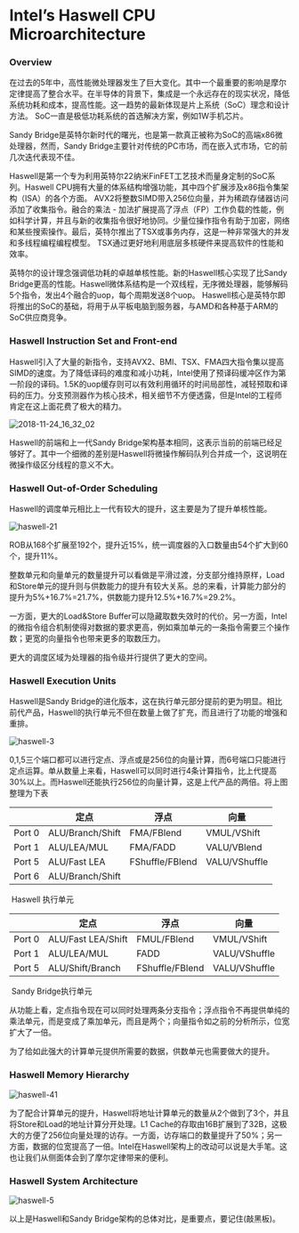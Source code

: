 # Intel’s Haswell CPU Microarchitecture

### Overview

在过去的5年中，高性能微处理器发生了巨大变化。其中一个最重要的影响是摩尔定律提高了整合水平。在半导体的背景下，集成是一个永远存在的现实状况，降低系统功耗和成本，提高性能。这一趋势的最新体现是片上系统（SoC）理念和设计方法。 SoC一直是极低功耗系统的首选解决方案，例如1W手机芯片。

Sandy Bridge是英特尔新时代的曙光，也是第一款真正被称为SoC的高端x86微处理器，然而，Sandy Bridge主要针对传统的PC市场，而在嵌入式市场，它的前几次迭代表现不佳。

Haswell是第一个专为利用英特尔22纳米FinFET工艺技术而量身定制的SoC系列。Haswell CPU拥有大量的体系结构增强功能，其中四个扩展涉及x86指令集架构（ISA）的各个方面。 AVX2将整数SIMD带入256位向量，并为稀疏存储器访问添加了收集指令。融合的乘法 - 加法扩展提高了浮点（FP）工作负载的性能，例如科学计算，并且与新的收集指令很好地协同。少量位操作指令有助于加密，网络和某些搜索操作。最后，英特尔推出了TSX或事务内存，这是一种非常强大的并发和多线程编程编程模型。 TSX通过更好地利用底层多核硬件来提高软件的性能和效率。

英特尔的设计理念强调低功耗的卓越单核性能。新的Haswell核心实现了比Sandy Bridge更高的性能。Haswell微体系结构是一个双线程，无序微处理器，能够解码5个指令，发出4个融合的uop，每个周期发送8个uop。 Haswell核心是英特尔即将推出的SoC的基础，将用于从平板电脑到服务器，与AMD和各种基于ARM的SoC供应商竞争。

### Haswell Instruction Set and Front-end

Haswell引入了大量的新指令，支持AVX2、BMI、TSX、FMA四大指令集以提高SIMD的速度。为了降低译码的难度和减小功耗，Intel使用了预译码缓冲区作为第一阶段的译码。1.5K的uop缓存则可以有效利用循环的时间局部性，减轻预取和译码的压力。分支预测器作为核心技术，相关细节不方便透露，但是Intel的工程师肯定在这上面花费了极大的精力。



![2018-11-24_16_32_02](2018-11-24_16_32_02.jpg)

Haswell的前端和上一代Sandy Bridge架构基本相同，这表示当前的前端已经足够好了。其中一个细微的差别是Haswell将微操作解码队列合并成一个，这说明在微操作级区分线程的意义不大。

### Haswell Out-of-Order Scheduling

Haswell的调度单元相比上一代有较大的提升，这主要是为了提升单核性能。

![haswell-21](haswell-21.png)

ROB从168个扩展至192个，提升近15%，统一调度器的入口数量由54个扩大到60个，提升11%。

整数单元和向量单元的数量提升可以看做是平滑过渡，分支部分维持原样，Load和Store单元的提升则与供数能力的提升有较大关系。总的来看，计算能力部分的提升为5%+16.7%=21.7%，供数能力提升12.5%+16.7%=29.2%。

一方面，更大的Load&Store Buffer可以隐藏取数失效时的代价。另一方面，Intel的微指令组合机制使得对数据的要求更高，例如乘加单元的一条指令需要三个操作数；更宽的向量指令也带来更多的取数压力。

更大的调度区域为处理器的指令级并行提供了更大的空间。

### Haswell Execution Units

Haswell是Sandy Bridge的进化版本，这在执行单元部分提前的更为明显。相比前代产品，Haswell的执行单元不但在数量上做了扩充，而且进行了功能的增强和重排。

![haswell-3](haswell-3.png)

0,1,5三个端口都可以进行定点、浮点或是256位的向量计算，而6号端口只能进行定点运算。单从数量上来看，Haswell可以同时进行4条计算指令，比上代提高30%以上。而Haswell还能执行256位的向量计算，这是上代产品的两倍。将上图整理为下表

|        | 定点               | 浮点              | 向量            |
| ------ | ---------------- | --------------- | ------------- |
| Port 0 | ALU/Branch/Shift | FMA/FBlend      | VMUL/VShift   |
| Port 1 | ALU/LEA/MUL      | FMA/FADD        | VALU/VBlend   |
| Port 5 | ALU/Fast LEA     | FShuffle/FBlend | VALU/VShuffle |
| Port 6 | ALU/Branch/Shift |                 |               |

​								Haswell 执行单元

|        | 定点                 | 浮点              | 向量            |
| ------ | ------------------ | --------------- | ------------- |
| Port 0 | ALU/Fast LEA/Shift | FMUL/FBlend     | VMUL/VShift   |
| Port 1 | ALU/LEA/MUL        | FADD            | VALU/VShuffle |
| Port 5 | ALU/Shift/Branch   | FShuffle/FBlend | VALU/VShuffle |

​								Sandy Bridge执行单元

从功能上看，定点指令现在可以同时处理两条分支指令；浮点指令不再提供单纯的乘法单元，而是变成了乘加单元，而且是两个；向量指令如之前的分析所示，位宽扩大了一倍。

为了给如此强大的计算单元提供所需要的数据，供数单元也需要做大的提升。

### Haswell Memory Hierarchy

![haswell-41](haswell-41.png)

为了配合计算单元的提升，Haswell将地址计算单元的数量从2个做到了3个，并且将Store和Load的地址计算分开处理。L1 Cache的存取由16B扩展到了32B，这极大的方便了256位向量处理的访存。一方面，访存端口的数量提升了50%；另一方面，数据的位宽提高了一倍。Intel在Haswell架构上的改动可以说是大手笔。这也让我们从侧面体会到了摩尔定律带来的便利。

### Haswell System Architecture

![haswell-5](haswell-5.png)

以上是Haswell和Sandy Bridge架构的总体对比，是重要点，要记住(敲黑板)。











